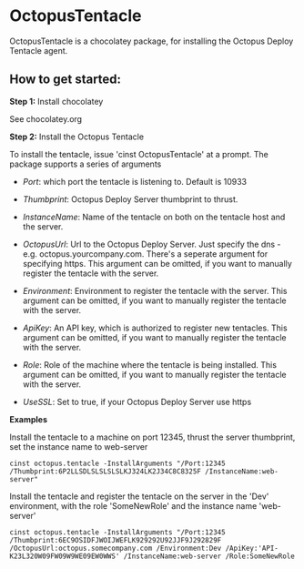 OctopusTentacle
=======================
OctopusTentacle is a chocolatey package, for installing the Octopus Deploy Tentacle agent. 

## How to get started:
**Step 1:** Install chocolatey 

See chocolatey.org
 

**Step 2:** Install the Octopus Tentacle

To install the tentacle, issue 'cinst OctopusTentacle' at a prompt. The package supports a series of arguments

- *Port*: which port the tentacle is listening to. Default is 10933
- *Thumbprint*: Octopus Deploy Server thumbprint to thrust.
- *InstanceName*: Name of the tentacle on both on the tentacle host and the server. 
- *OctopusUrl*: Url to the Octopus Deploy Server. Just specify the dns - e.g. octopus.yourcompany.com. There's a seperate argument for specifying https. This argument can be omitted, if you want to manually register the tentacle with the server. 
- *Environment*: Environment to register the tentacle with the server. This argument can be omitted, if you want to manually register the tentacle with the server. 
- *ApiKey*: An API key, which is authorized to register new tentacles. This argument can be omitted, if you want to manually register the tentacle with the server. 
- *Role*: Role of the machine where the tentacle is being installed. This argument can be omitted, if you want to manually register the tentacle with the server. 

- *UseSSL*: Set to true, if your Octopus Deploy Server use https

**Examples**

Install the tentacle to a machine on port 12345, thrust the server thumbprint, set the instance name to web-server 
```
cinst octopus.tentacle -InstallArguments "/Port:12345 /Thumbprint:6P2LLSDLSLSLSLSLKJ324LK2J34C8C8325F /InstanceName:web-server"
```

Install the tentacle and register the tentacle on the server in the 'Dev' environment, with the role 'SomeNewRole' and the instance name 'web-server'
```
cinst octopus.tentacle -InstallArguments "/Port:12345 /Thumbprint:6EC9OSIDFJWOIJWEFLK929292U92JJF9J292829F /OctopusUrl:octopus.somecompany.com /Environment:Dev /ApiKey:'API-K23L320W09FW09W9WE09EW0WWS' /InstanceName:web-server /Role:SomeNewRole
```

